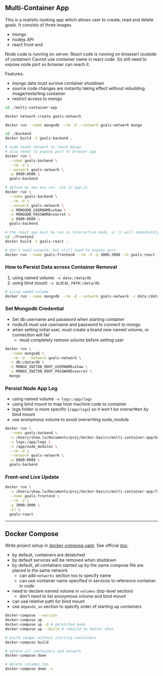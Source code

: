 ## Multi-Container App

This is a realistic-looking app which allows user to create, read and delete goals. It consists of three images

- mongo
- nodejs API
- react front-end

Node code is running on server. React code is running on browser! (outside of container) Cannot use container name in react code. So still need to expose node port so browser can reach it.

Features:

- mongo data must survive container shutdown
- source code changes are instantly taking effect without rebuilding image/restarting container
- restrict access to mongo

```bash
cd ./multi-container-app

docker network create goals-network

docker run --name mongodb --rm -d --network goals-network mongo

cd ./backend
docker build -t goals-backend .

# node needs network to reach mongo
# also needs to expose port to browser app
docker run \
  --name goals-backend \
  --rm -d \
  --network goals-network \
  -p 8080:8080 \
  goals-backend

# define my own env var, use in app.js
docker run \
  --name goals-backend \
  --rm -d \
  --network goals-network \
  -e MONGODB_USERNAME=shaw \
  -e MONGODB_PASSWORD=secret \
  -p 8080:8080 \
  goals-backend

# the react app must be run in interactive mode, or it will immediately stop
cd ./frontend
docker build -t goals-react .

# don't need network, but still need to expose port
docker run --name goals-frontend --rm -d -p 3000:3000 -it goals-react
```

### How to Persist Data across Container Removal

1. using named volume: `-v data:/data/db`
2. using bind mount: `-v $LOCAL_PATH:/data/db`

```bash
# using named volume
docker run --name mongodb --rm -d --network goals-network -v data:/data/db mongo
```

### Set Mongodb Credential

- Set db username and password when starting container
- nodeJS must use username and password to connect to mongo
- when setting initial user, must create a brand new named volume, or connection will fail
  - must completely remove volume before setting user

```bash
docker run \
  --name mongodb \
  --rm -d --network goals-network \
  -v db:/data/db \
  -e MONGO_INITDB_ROOT_USERNAME=shaw \
  -e MONGO_INITDB_ROOT_PASSWORD=secret \
  mongo
```

### Persist Node App Log

- using named volume `-v logs:/app/logs`
- using bind mount to map host machine code to container
- logs folder is more specific (`/app/logs`) so it won't be overwritten by bind mount
- use anonymous volume to avoid overwriting node_module

```bash
docker run \
  --name goals-backend \
  -v /Users/shaw.lu/Documents/proj/docker-basics/multi-container-app/backend:/app \
  -v logs:/app/logs \
  -v /app/node_modules \
  --rm -d \
  --network goals-network \
  -p 8080:8080 \
  goals-backend
```

### Front-end Live Update

```bash
docker run \
  -v /Users/shaw.lu/Documents/proj/docker-basics/multi-container-app/frontend/src:/app/src \
  --name goals-frontend \
  --rm -d \
  -p 3000:3000 \
  -it \
  goals-react
```

---

## Docker Compose

Write project setup in [docker-compose.yaml](docker-compose.yaml). See official [doc](https://docs.docker.com/compose/compose-file/).

- by default, containers are detatched
- by default services will be removed when shutdown
- by default, all containers started up by the same compose file are placed in the same network
  - can add `networks` section too to specify name
  - can use container name specified in services to reference container in code
- need to declare named volume in `volumes` (top-level section)
  - don't need to list anonymous volume and bind mount
- can use reletive path for bind mount
- use `depends_on` section to specify order of starting up containers

```bash
docker-compose --version
docker-compose up
docker-compose up -d # detatched mode
docker-compose up --build # rebuild no matter what

# build images without starting containers
docker-compose build

# delete all containers and network
docker-compose down

# delete volumes too
docker-compose down -v
```
